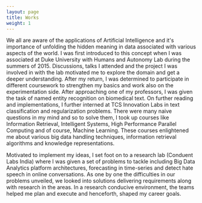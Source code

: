```yaml
---
layout: page
title: Works
weight: 1
---
```


We all are aware of the applications of Artificial Intelligence and it's importance of unfolding the hidden meaning in data associated with various aspects of the world. I was first introduced to this concept when I was associated at Duke University with Humans and Autonomy Lab during the summers of 2015. Discussions, talks I attended and the project I was involved in with the lab motivated me to explore the domain and get a deeper understanding. After my return, I was determined to participate in different coursework to strengthen my basics and work also on the experimentation side. After approaching one of my professors, I was given the task of named entity recognition on biomedical text. On further reading and implementations, I further interned at TCS Innovation Labs in text classification and regularization problems. There were many naive questions in my mind and so to solve them, I took up courses like Information Retrieval, Intelligent Systems, High Performance Parallel Computing and of course, Machine Learning. These courses enlightened me about various big data handling techniques, information retrieval algorithms and knowledge representations. 

Motivated to implement my ideas, I set foot on to a research lab (Conduent Labs India) where I was given a set of problems to tackle including Big Data Analytics platform architectures, forecasting in time-series and detect hate speech in online conversations. As one by one the difficulties in our problems unveiled, we looked into solutions delivering requirements along with research in the areas. In a research conducive environment, the teams helped me plan and execute and henceforth, shaped my career goals.
